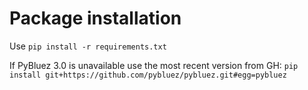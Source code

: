 # Package installation
Use `pip install -r requirements.txt`

If PyBluez 3.0 is unavailable use the most recent version from GH: `pip install git+https://github.com/pybluez/pybluez.git#egg=pybluez`
